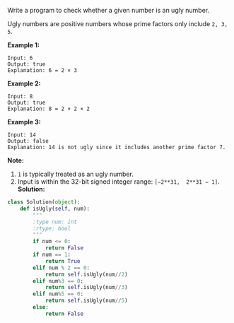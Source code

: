Write a program to check whether a given number is an ugly number.

Ugly numbers are positive numbers whose prime factors only include `2, 3, 5`.

**Example 1:**
```
Input: 6
Output: true
Explanation: 6 = 2 × 3
```
**Example 2:**
```
Input: 8
Output: true
Explanation: 8 = 2 × 2 × 2
```
**Example 3:**
```
Input: 14
Output: false 
Explanation: 14 is not ugly since it includes another prime factor 7.
```
**Note:**  
1. `1` is typically treated as an ugly number.
2. Input is within the 32-bit signed integer range: `[−2**31,  2**31 − 1]`.
**Solution:**
```python
class Solution(object):
    def isUgly(self, num):
        """
        :type num: int
        :rtype: bool
        """
        if num <= 0:
            return False
        if num == 1:
            return True
        elif num % 2 == 0:
            return self.isUgly(num//2)
        elif num%3 == 0:
            return self.isUgly(num//3)
        elif num%5 == 0:
            return self.isUgly(num//5)
        else:
            return False
```
